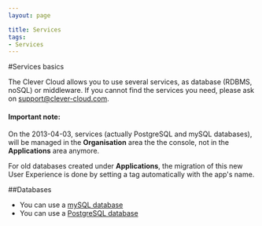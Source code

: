 ```yaml
---
layout: page

title: Services
tags:
- Services
---
```

#Services basics

The Clever Cloud allows you to use several services, as database (RDBMS, noSQL) or middleware. If you cannot find the services you need, please ask on <a href="mailto:support@clever-cloud.com">support@clever-cloud.com</a>.  

<div class="alert alert-hot-problems">
	<h4>Important note:</h4>
	<p>
		On the 2013-04-03, services (actually PostgreSQL and mySQL databases), will be managed in the <strong>Organisation</strong> area the the console, not in the <strong>Applications</strong> area anymore.
	</p>
	<p>For old databases created under <strong>Applications</strong>, the migration of this new User Experience is done by setting a tag automatically with the app's name.</p>
</div>


##Databases
 * You can use a [mySQL database](/mysql)
 * You can use a [PostgreSQL database](/postgresql)
